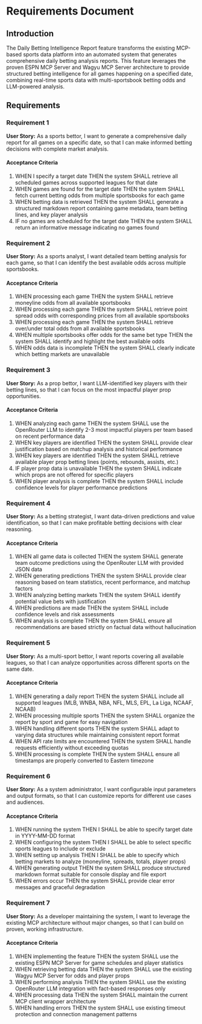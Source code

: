 # Requirements Document

## Introduction

The Daily Betting Intelligence Report feature transforms the existing MCP-based sports data platform into an automated system that generates comprehensive daily betting analysis reports. This feature leverages the proven ESPN MCP Server and Wagyu MCP Server architecture to provide structured betting intelligence for all games happening on a specified date, combining real-time sports data with multi-sportsbook betting odds and LLM-powered analysis.

## Requirements

### Requirement 1

**User Story:** As a sports bettor, I want to generate a comprehensive daily report for all games on a specific date, so that I can make informed betting decisions with complete market analysis.

#### Acceptance Criteria

1. WHEN I specify a target date THEN the system SHALL retrieve all scheduled games across supported leagues for that date
2. WHEN games are found for the target date THEN the system SHALL fetch current betting odds from multiple sportsbooks for each game
3. WHEN betting data is retrieved THEN the system SHALL generate a structured markdown report containing game metadata, team betting lines, and key player analysis
4. IF no games are scheduled for the target date THEN the system SHALL return an informative message indicating no games found

### Requirement 2

**User Story:** As a sports analyst, I want detailed team betting analysis for each game, so that I can identify the best available odds across multiple sportsbooks.

#### Acceptance Criteria

1. WHEN processing each game THEN the system SHALL retrieve moneyline odds from all available sportsbooks
2. WHEN processing each game THEN the system SHALL retrieve point spread odds with corresponding prices from all available sportsbooks
3. WHEN processing each game THEN the system SHALL retrieve over/under total odds from all available sportsbooks
4. WHEN multiple sportsbooks offer odds for the same bet type THEN the system SHALL identify and highlight the best available odds
5. WHEN odds data is incomplete THEN the system SHALL clearly indicate which betting markets are unavailable

### Requirement 3

**User Story:** As a prop bettor, I want LLM-identified key players with their betting lines, so that I can focus on the most impactful player prop opportunities.

#### Acceptance Criteria

1. WHEN analyzing each game THEN the system SHALL use the OpenRouter LLM to identify 2-3 most impactful players per team based on recent performance data
2. WHEN key players are identified THEN the system SHALL provide clear justification based on matchup analysis and historical performance
3. WHEN key players are identified THEN the system SHALL retrieve available player prop betting lines (points, rebounds, assists, etc.)
4. IF player prop data is unavailable THEN the system SHALL indicate which props are not offered for specific players
5. WHEN player analysis is complete THEN the system SHALL include confidence levels for player performance predictions

### Requirement 4

**User Story:** As a betting strategist, I want data-driven predictions and value identification, so that I can make profitable betting decisions with clear reasoning.

#### Acceptance Criteria

1. WHEN all game data is collected THEN the system SHALL generate team outcome predictions using the OpenRouter LLM with provided JSON data
2. WHEN generating predictions THEN the system SHALL provide clear reasoning based on team statistics, recent performance, and matchup factors
3. WHEN analyzing betting markets THEN the system SHALL identify potential value bets with justification
4. WHEN predictions are made THEN the system SHALL include confidence levels and risk assessments
5. WHEN analysis is complete THEN the system SHALL ensure all recommendations are based strictly on factual data without hallucination

### Requirement 5

**User Story:** As a multi-sport bettor, I want reports covering all available leagues, so that I can analyze opportunities across different sports on the same date.

#### Acceptance Criteria

1. WHEN generating a daily report THEN the system SHALL include all supported leagues (MLB, WNBA, NBA, NFL, MLS, EPL, La Liga, NCAAF, NCAAB)
2. WHEN processing multiple sports THEN the system SHALL organize the report by sport and game for easy navigation
3. WHEN handling different sports THEN the system SHALL adapt to varying data structures while maintaining consistent report format
4. WHEN API rate limits are encountered THEN the system SHALL handle requests efficiently without exceeding quotas
5. WHEN processing is complete THEN the system SHALL ensure all timestamps are properly converted to Eastern timezone

### Requirement 6

**User Story:** As a system administrator, I want configurable input parameters and output formats, so that I can customize reports for different use cases and audiences.

#### Acceptance Criteria

1. WHEN running the system THEN I SHALL be able to specify target date in YYYY-MM-DD format
2. WHEN configuring the system THEN I SHALL be able to select specific sports leagues to include or exclude
3. WHEN setting up analysis THEN I SHALL be able to specify which betting markets to analyze (moneyline, spreads, totals, player props)
4. WHEN generating output THEN the system SHALL produce structured markdown format suitable for console display and file export
5. WHEN errors occur THEN the system SHALL provide clear error messages and graceful degradation

### Requirement 7

**User Story:** As a developer maintaining the system, I want to leverage the existing MCP architecture without major changes, so that I can build on proven, working infrastructure.

#### Acceptance Criteria

1. WHEN implementing the feature THEN the system SHALL use the existing ESPN MCP Server for game schedules and player statistics
2. WHEN retrieving betting data THEN the system SHALL use the existing Wagyu MCP Server for odds and player props
3. WHEN performing analysis THEN the system SHALL use the existing OpenRouter LLM integration with fact-based responses only
4. WHEN processing data THEN the system SHALL maintain the current MCP client wrapper architecture
5. WHEN handling errors THEN the system SHALL use existing timeout protection and connection management patterns